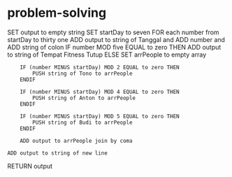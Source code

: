 # problem-solving
SET output to empty string
SET startDay to seven
FOR each number from startDay to thirty one
	ADD output to string of Tanggal and ADD number and ADD string of colon
	IF number MOD five EQUAL to zero THEN
		ADD output to string of Tempat Fitness Tutup
	ELSE
		SET arrPeople to empty array

		IF (number MINUS startDay) MOD 2 EQUAL to zero THEN
			PUSH string of Tono to arrPeople
		ENDIF

		IF (number MINUS startDay) MOD 4 EQUAL to zero THEN
			PUSH string of Anton to arrPeople
		ENDIF

		IF (number MINUS startDay) MOD 5 EQUAL to zero THEN
			PUSH string of Budi to arrPeople
		ENDIF

		ADD output to arrPeople join by coma
	
	ADD output to string of new line

RETURN output


